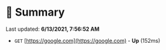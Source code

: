 # 📖 Summary
Last updated: **6/13/2021, 7:56:52 AM**

- `GET` [https://google.com](https://google.com) - **Up** (152ms)
